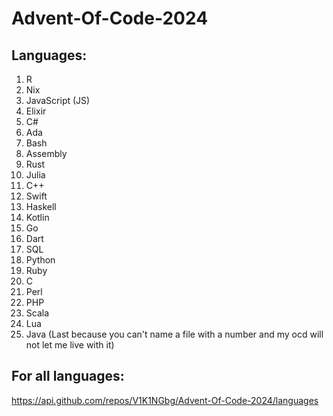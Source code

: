 # Advent-Of-Code-2024

## Languages:
1. R
2. Nix
3. JavaScript (JS)
4. Elixir
5. C#
6. Ada
7. Bash
8. Assembly
9. Rust
10. Julia
11. C++
12. Swift
13. Haskell
14. Kotlin
15. Go
16. Dart
17. SQL
18. Python
19. Ruby
20. C
21. Perl
22. PHP
23. Scala
24. Lua
25. Java (Last because you can't name a file with a number and my ocd will not let me live with it)

## For all languages:
https://api.github.com/repos/V1K1NGbg/Advent-Of-Code-2024/languages